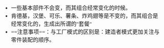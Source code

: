 <span  style="font-family: Simsun,serif; font-size: 17px; ">

- 一些基本部件不会变，而其组合经常变化的时候。
- 肯德基，汉堡、可乐、薯条、炸鸡翅等是不变的，而其组合是经常变化的，生成出所谓的"套餐"
- ==注意事项==：与工厂模式的区别是：建造者模式更加关注与零件装配的顺序。

</span>